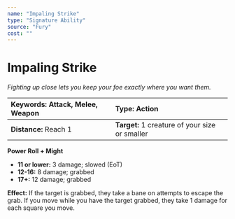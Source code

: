 ```yaml
---
name: "Impaling Strike"
type: "Signature Ability"
source: "Fury"
cost: ""
---
```


# Impaling Strike

*Fighting up close lets you keep your foe exactly where you want them.*

| **Keywords:** Attack, Melee, Weapon | **Type:** Action |
| :-- | :-- |
| **Distance:** Reach 1 | **Target:** 1 creature of your size or smaller |

**Power Roll + Might**

- **11 or lower:** 3 damage; slowed (EoT)
- **12-16:** 8 damage; grabbed
- **17+:** 12 damage; grabbed

**Effect:** If the target is grabbed, they take a bane on attempts to escape the grab. If you move while you have the target grabbed, they take 1 damage for each square you move.
